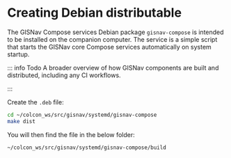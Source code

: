 # Creating Debian distributable

The GISNav Compose services Debian package `gisnav-compose` is intended to be installed on the companion computer. The service is a simple script that starts the GISNav core Compose services automatically on system startup.

::: info Todo
A broader overview of how GISNav components are built and distributed, including any CI workflows.

:::

Create the `.deb` file:

```bash
cd ~/colcon_ws/src/gisnav/systemd/gisnav-compose
make dist
```

You will then find the file in the below folder:

```bash
~/colcon_ws/src/gisnav/systemd/gisnav-compose/build
```
